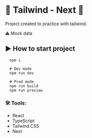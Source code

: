 # 🚀 Tailwind - Next 🚀

Project created to practice with tailwind.

⚠️ Mock data 

## ▶ How to start project

```shell
  npm i

  # Dev mode
  npm run dev

  # Prod mode
  npm run build
  npm run preview 
```

### 🛠 Tools:
 - React 
 - TypeScript
 - Tailwind CSS
 - Next
